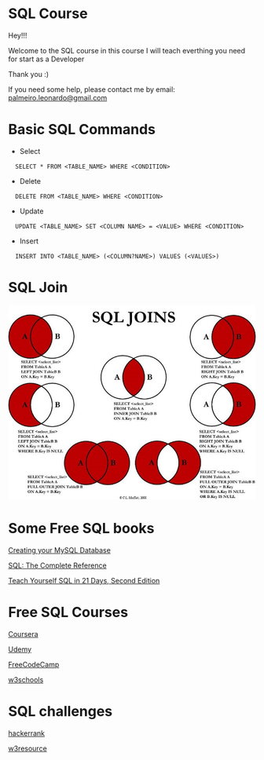 # SQL Course
Hey!!!

Welcome to the SQL course in this course I will teach everthing you need for start as a Developer

Thank you :)


If you need some help, please contact me by email: <palmeiro.leonardo@gmail.com>

# Basic SQL Commands
* Select
```
  SELECT * FROM <TABLE_NAME> WHERE <CONDITION>
```
* Delete
```
  DELETE FROM <TABLE_NAME> WHERE <CONDITION>
```
* Update
```
  UPDATE <TABLE_NAME> SET <COLUMN NAME> = <VALUE> WHERE <CONDITION>
```
* Insert
```
  INSERT INTO <TABLE_NAME> (<COLUMN?NAME>) VALUES (<VALUES>)
```

# SQL Join
![SQL Join](images/sqljoin.jpeg)

# Some Free SQL books

[Creating your MySQL Database](https://github.com/leopalmeiro/sqlcourse/blob/master/books/Creating%20your%20MySQL%20Database%20-%20PDF%20Books.pdf)

[SQL: The Complete Reference](https://github.com/leopalmeiro/sqlcourse/blob/master/books/d_book_proqramlashdirma_23689.pdf)

[Teach Yourself SQL in 21 Days, Second
Edition](https://github.com/leopalmeiro/sqlcourse/blob/master/books/teach_urself_sql.pdf)

# Free SQL Courses 
[Coursera](https://es.coursera.org/courses?query=sql)

[Udemy](https://www.udemy.com/topic/sql/free/)

[FreeCodeCamp](https://www.youtube.com/watch?v=HXV3zeQKqGY)

[w3schools](https://www.w3schools.com/sql)

# SQL challenges
[hackerrank](https://www.hackerrank.com/domains/sql)

[w3resource](https://www.w3resource.com/sql-exercises/)